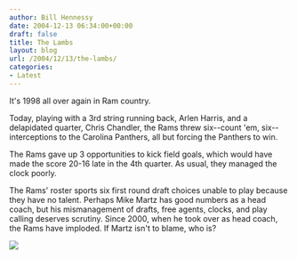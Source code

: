 ```yaml
---
author: Bill Hennessy
date: 2004-12-13 06:34:00+00:00
draft: false
title: The Lambs
layout: blog
url: /2004/12/13/the-lambs/
categories:
- Latest
---
```


It's 1998 all over again in Ram country.




Today, playing with a 3rd string running back, Arlen Harris, and a delapidated quarter, Chris Chandler, the Rams threw six--count 'em, six--interceptions to the Carolina Panthers, all but forcing the Panthers to win.




The Rams gave up 3 opportunities to kick field goals, which would have made the score 20-16 late in the 4th quarter. As usual, they managed the clock poorly.




The Rams' roster sports six first round draft choices unable to play because they have no talent. Perhaps Mike Martz has good numbers as a head coach, but his mismanagement of drafts, free agents, clocks, and play calling deserves scrutiny. Since 2000, when he took over as head coach, the Rams have imploded. If Martz isn't to blame, who is?




![](https://blog.billhennessy.com/aggbug.aspx?PostID=861)

